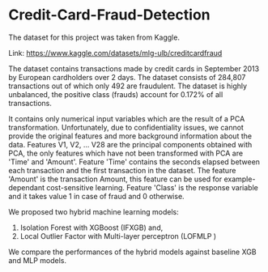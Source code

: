 # Credit-Card-Fraud-Detection

The dataset for this project was taken from Kaggle.

Link: https://www.kaggle.com/datasets/mlg-ulb/creditcardfraud

The dataset contains transactions made by credit cards in September 2013 by European cardholders over 2 days. The dataset consists of  284,807 transactions out of which only 492 are fraudulent.  The dataset is highly unbalanced, the positive class (frauds) account for 0.172% of all transactions.

It contains only numerical input variables which are the result of a PCA transformation. Unfortunately, due to confidentiality issues, we cannot provide the original features and more background information about the data. Features V1, V2, … V28 are the principal components obtained with PCA, the only features which have not been transformed with PCA are 'Time' and 'Amount'. Feature 'Time' contains the seconds elapsed between each transaction and the first transaction in the dataset. The feature 'Amount' is the transaction Amount, this feature can be used for example-dependant cost-sensitive learning. Feature 'Class' is the response variable and it takes value 1 in case of fraud and 0 otherwise. 

We proposed two hybrid machine learning models: 
1. Isolation Forest with XGBoost (IFXGB) and,
2. Local Outlier Factor with Multi-layer perceptron (LOFMLP )

We compare the performances of the hybrid models against baseline XGB and MLP models.
